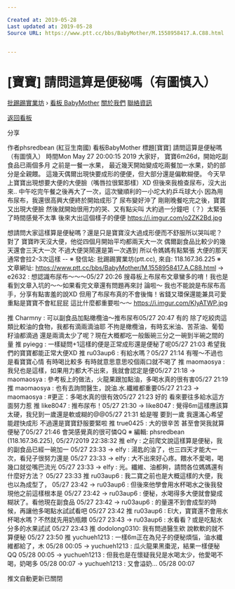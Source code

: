 ```yaml
---

Created at: 2019-05-28
Last updated at: 2019-05-28
Source URL: https://www.ptt.cc/bbs/BabyMother/M.1558958417.A.C88.html


---
```


# [寶寶] 請問這算是便秘嗎（有圖慎入）


[批踢踢實業坊](https://www.ptt.cc/bbs/) › [看板 BabyMother](https://www.ptt.cc/bbs/BabyMother/index.html) [關於我們](https://www.ptt.cc/about.html) [聯絡資訊](https://www.ptt.cc/contact.html)

[返回看板](https://www.ptt.cc/bbs/BabyMother/index.html)

分享

作者phsredbean (紅豆生南國)
看板BabyMother
標題\[寶寶\] 請問這算是便秘嗎（有圖慎入）
時間Mon May 27 20:00:15 2019
大家好， 寶寶6m26d，開始吃副食品已兩個多月 之前是一餐一水果， 最近幾天開始變成吃兩餐加一水果，奶的部分是全親餵。 這幾天偶爾出現快要成形的便便，但大部分還是偏軟糊便。 今天早上寶寶出現想要大便的大便臉（嘴唇拉很緊那樣）XD 但後來我檢查尿布，沒大出來.. 中午吃完午餐之後再大了一次，這次蠻順利的一小坨大約乒乓球大小 因為用布尿布，我還很高興大便終於開始成形了 尿布變好沖了 剛剛晚餐吃完之後，寶寶又出現大便臉 然後就開始很用力的哭、又有點尖叫 大約過一分鐘吧（？）太緊張了時間感覺不太準 後來大出這個樣子的便便 <https://i.imgur.com/o2ZK2Bd.jpg>

想請問大家這樣算是便秘嗎？還是只是寶寶沒大過成形便而不舒服所以哭叫呢？ 對了 寶寶昨天沒大便，他從四個月開始平均都兩天大一次 偶爾副食品比較少的幾天還會三天大一次 不過大便哭鬧還是第一次遇到 所以令媽媽有點緊張 大便的那天通常會拉2-3次這樣 -- ※ 發信站: 批踢踢實業坊(ptt.cc), 來自: 118.167.36.225 ※ 文章網址: <https://www.ptt.cc/bbs/BabyMother/M.1558958417.A.C88.html>
→ e2632 : 想認識布尿布～～～05/27 20:26
搜尋板上布尿布文章蠻多的唷！我也是看到文章入坑的～～如果看完文章還有問題再來討 論啦～ 我也不能說是布尿布高手，分享有點害羞的說XD 但用了布尿布真的不會後悔！省錢又環保還能兼具可愛 重點是寶寶不會紅屁屁 這比什麼都重要啦～～ <https://i.imgur.com/KIyATWP.jpg>

推 Charmny : 可以副食品加點橄欖油～推布尿布05/27 20:47
有的 除了吃絞肉這類比較油的食物，我都有滴兩滴油耶 不拘是橄欖油，有時玄米油、苦茶油、葡萄籽油都滴過 還是兩滴太少了呢？現在大概都吃一般飯碗三分之一碗到半碗之間的量
推 pyiegg : 一樣疑問+1這樣的便是正常成形還是便秘了呢05/27 21:03
希望我們的寶寶都能正常大便XD
推 ru03aup6 : 有給水嗎？05/27 21:14
有喔～不過也是看寶寶心情 有時喝比較多 有時就意思意思咬個兩口就不喝了
推 maomaosya : 我兒也是這樣，如果用力都大不出來，我就會認定是便05/27 21:18
→ maomaosya : 參考板上的做法，火龍果跟加點油，多喝水真的很有害05/27 21:19
推 maomaosya : 也有去詢問醫生，說油.水.纖維都重要05/27 21:23
→ maomaosya : #更正：多喝水真的很有效05/27 21:23
好的 看來要往多給水這方面努力惹
推 like8047 : 推布尿布！05/27 21:30
→ like8047 : 覺得6m這樣應該算太硬，我兒到一歲還是軟或糊的@@05/27 21:31
蛤是喔 要到一歲 我還滿心希望能趕快成形 不過還是寶寶舒服要緊啦
推 true0425 : 大的很辛苦 甚至會哭我就算便秘了05/27 21:46
會哭感覺真的很可憐QQ ※ 編輯: phsredbean (118.167.36.225), 05/27/2019 22:38:32
推 elfy : 之前爬文說這樣算是便秘，我的副食品已經一碗加一 05/27 23:33
→ elfy : 湯匙的油了，也三四天才能大一次，看兒子很努力還是 05/27 23:33
→ elfy : 大不出來好心疼。餵水不愛喝，喝幾口就從嘴巴流光 05/27 23:33
→ elfy : 光。纖維、油都夠，請問各位媽媽還有什麼好方法？ 05/27 23:33
推 ru03aup6 : 我二寶之前也是大概這樣的大便，我也以為成型了， 05/27 23:42
→ ru03aup6 : 但後來他學會用水杯喝水之後我發現他之前這樣根本是 05/27 23:42
→ ru03aup6 : 便秘，水喝得多大便就會變成糊狀了。看他現在副食品 05/27 23:42
→ ru03aup6 : 的量還不到會成型的時候，再讓他多喝點水試試看吧 05/27 23:42
推 ru03aup6 : El大，寶寶還不會用水杯喝水嗎？不然就先用奶瓶餵 05/27 23:43
→ ru03aup6 : 水看看？或是吃點水分多的水果試試 05/27 23:43
推 dodolong0310: 我有問過醫生欸 說軟軟的就不算便秘 05/27 23:50
推 yuchueh1213 : 一樣6m正在為兒子的便秘煩惱，油水纖維都給了，木 05/28 00:05
→ yuchueh1213 : 瓜火龍果黑棗泥，結果一樣便秘QQ 05/28 00:05
→ yuchueh1213 : 但我也是在懷疑我兒是水喝太少，他愛喝不喝，奶喝多 05/28 00:07
→ yuchueh1213 : 又會溢奶… 05/28 00:07

推文自動更新已關閉

